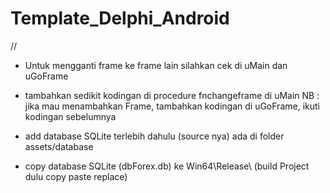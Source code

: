 # Template_Delphi_Android
 // 
 - Untuk mengganti frame ke frame lain silahkan cek di uMain dan uGoFrame 
 - tambahkan sedikit kodingan di procedure fnchangeframe di uMain 
 NB : jika mau menambahkan Frame, tambahkan kodingan di uGoFrame, ikuti kodingan sebelumnya  
 
 - add database SQLite terlebih dahulu (source nya) ada di folder assets/database  
 - copy database SQLite (dbForex.db) ke Win64\Release\ (build Project dulu copy paste replace)
